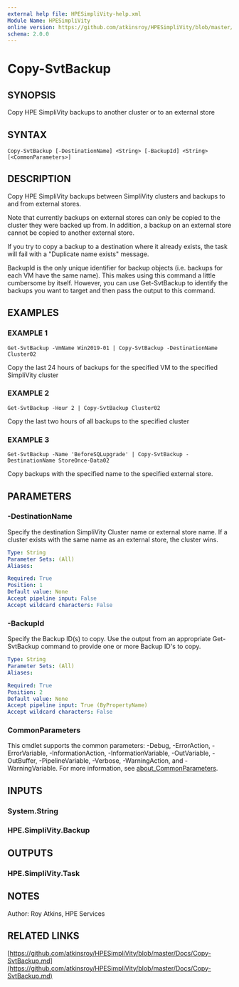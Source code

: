 ```yaml
---
external help file: HPESimpliVity-help.xml
Module Name: HPESimpliVity
online version: https://github.com/atkinsroy/HPESimpliVity/blob/master/Docs/Copy-SvtBackup.md
schema: 2.0.0
---
```


# Copy-SvtBackup

## SYNOPSIS
Copy HPE SimpliVity backups to another cluster or to an external store

## SYNTAX

```
Copy-SvtBackup [-DestinationName] <String> [-BackupId] <String> [<CommonParameters>]
```

## DESCRIPTION
Copy HPE SimpliVity backups between SimpliVity clusters and backups to and from external stores.

Note that currently backups on external stores can only be copied to the cluster they were backed
up from.
In addition, a backup on an external store cannot be copied to another external store.

If you try to copy a backup to a destination where it already exists, the task will fail with a "Duplicate
name exists" message.

BackupId is the only unique identifier for backup objects (i.e.
backups for each VM have the same name).
This makes using this command a little cumbersome by itself.
However, you can use Get-SvtBackup to
identify the backups you want to target and then pass the output to this command.

## EXAMPLES

### EXAMPLE 1
```
Get-SvtBackup -VmName Win2019-01 | Copy-SvtBackup -DestinationName Cluster02
```

Copy the last 24 hours of backups for the specified VM to the specified SimpliVity cluster

### EXAMPLE 2
```
Get-SvtBackup -Hour 2 | Copy-SvtBackup Cluster02
```

Copy the last two hours of all backups to the specified cluster

### EXAMPLE 3
```
Get-SvtBackup -Name 'BeforeSQLupgrade' | Copy-SvtBackup -DestinationName StoreOnce-Data02
```

Copy backups with the specified name to the specified external store.

## PARAMETERS

### -DestinationName
Specify the destination SimpliVity Cluster name or external store name.
If a cluster exists with the
same name as an external store, the cluster wins.

```yaml
Type: String
Parameter Sets: (All)
Aliases:

Required: True
Position: 1
Default value: None
Accept pipeline input: False
Accept wildcard characters: False
```

### -BackupId
Specify the Backup ID(s) to copy.
Use the output from an appropriate Get-SvtBackup command to provide
one or more Backup ID's to copy.

```yaml
Type: String
Parameter Sets: (All)
Aliases:

Required: True
Position: 2
Default value: None
Accept pipeline input: True (ByPropertyName)
Accept wildcard characters: False
```

### CommonParameters
This cmdlet supports the common parameters: -Debug, -ErrorAction, -ErrorVariable, -InformationAction, -InformationVariable, -OutVariable, -OutBuffer, -PipelineVariable, -Verbose, -WarningAction, and -WarningVariable. For more information, see [about_CommonParameters](http://go.microsoft.com/fwlink/?LinkID=113216).

## INPUTS

### System.String
### HPE.SimpliVity.Backup
## OUTPUTS

### HPE.SimpliVity.Task
## NOTES
Author: Roy Atkins, HPE Services

## RELATED LINKS

[https://github.com/atkinsroy/HPESimpliVity/blob/master/Docs/Copy-SvtBackup.md](https://github.com/atkinsroy/HPESimpliVity/blob/master/Docs/Copy-SvtBackup.md)


